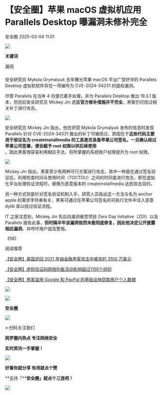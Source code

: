 #  【安全圈】苹果 macOS 虚拟机应用 Parallels Desktop 曝漏洞未修补完全   
 安全圈   2025-03-04 11:01  
  
![](https://mmbiz.qpic.cn/sz_mmbiz_png/aBHpjnrGylgOvEXHviaXu1fO2nLov9bZ055v7s8F6w1DD1I0bx2h3zaOx0Mibd5CngBwwj2nTeEbupw7xpBsx27Q/640?wx_fmt=other&from=appmsg&tp=webp&wxfrom=5&wx_lazy=1&wx_co=1 "")  
  
  
**关键词**  
  
  
  
漏洞  
  
#####   
  
安全研究员 Mykola Grymalyuk 去年曝光苹果 macOS 平台广受好评的 Parallels Desktop 虚拟机软件存在一项编号为 CVE-2024-34331 的提权漏洞。  
  
尽管 Parallels 在当年 4 月便已着手处理，并为 Parallels Desktop 推出 19.3.1 版本，但目前安全研究员 Mickey Jin 透露**官方修补措施并不完全**，黑客仍可绕过相关补丁进行攻击。  
  
![](https://mmbiz.qpic.cn/sz_mmbiz_png/aBHpjnrGylhMb7NWibsOia2SPicAWlhBJ25uBiat6GgiaEUHwZxYB1ful4XibKB2Vaic0bVncKYwg4726QnH1djVDjHSw/640?wx_fmt=png&from=appmsg "")  
  
安全研究员 Mickey Jin 指出，他在研究 Mykola Grymalyuk 发布的信息时发现 Parallels 针对 CVE-2024-34331 推出的补丁可被绕过，原因在于**这些代码主要用于验证名为 createinstallmedia 的工具是否具备苹果公司签名，一旦确认经过苹果公司签署，便会赋予 root 权限以供后续使用**  
。因此黑客很容易利用相应手法，将所掌握的系统账户权限提升为 root 权限。  
  
![](https://mmbiz.qpic.cn/sz_mmbiz_png/aBHpjnrGylhMb7NWibsOia2SPicAWlhBJ253VNbXQGh7hIBncvicic1wY4GuKUW4UpQ9xA0iaR4s8uycVhnLicLl2h6Wg/640?wx_fmt=png&from=appmsg "")  
  
Mickey Jin 指出，黑客至少有两种可行方案进行攻击。其中一种是在通过签名验证后，利用检查时间与使用时间（TOCTOU）之间的时间差进行攻击，即在虚拟化平台处理验证流程时，替换为恶意版本的 createinstallmedia 达到攻击目的。  
  
另一种方式则是针对签名验证机制入手，研究人员指出这一方法与名为 anchor apple 的需求字符串有关，黑客可通过在苹果公司签名的可执行文件中注入恶意 dylib 库以绕过验证流程。  
  
IT 之家注意到，Mickey Jin 先后向漏洞悬赏项目 Zero Day Initiative（ZDI）以及 Parallels 报告此事，**但时隔半年该漏洞依然未能彻底修复，因此他决定公开披露相应漏洞**，并呼吁用户提高警惕。  
  
  END    
  
  
阅读推荐  
  
  
[【安全圈】美国追回 2021 年铀金融黑客攻击中被盗的 3100 万美元](https://mp.weixin.qq.com/s?__biz=MzIzMzE4NDU1OQ==&mid=2652068238&idx=1&sn=f24cc0f9962f89f077b6f37fbbbb1e5f&scene=21#wechat_redirect)  
  
  
  
[【安全圈】虚假验证码网络钓鱼活动影响超过1150个组织](https://mp.weixin.qq.com/s?__biz=MzIzMzE4NDU1OQ==&mid=2652068238&idx=2&sn=c807685df25b8dd97cf78362316b2fbc&scene=21#wechat_redirect)  
  
  
  
[【安全圈】黑客滥用 Google 和 PayPal 的基础设施窃取用户个人数据](https://mp.weixin.qq.com/s?__biz=MzIzMzE4NDU1OQ==&mid=2652068238&idx=3&sn=fadc819d47b14f0f312ff3b09d675f9e&scene=21#wechat_redirect)  
  
  
  
  
![](https://mmbiz.qpic.cn/mmbiz_gif/aBHpjnrGylgeVsVlL5y1RPJfUdozNyCEft6M27yliapIdNjlcdMaZ4UR4XxnQprGlCg8NH2Hz5Oib5aPIOiaqUicDQ/640?wx_fmt=gif "")  
  
  
  
![](https://mmbiz.qpic.cn/mmbiz_png/aBHpjnrGylgeVsVlL5y1RPJfUdozNyCEDQIyPYpjfp0XDaaKjeaU6YdFae1iagIvFmFb4djeiahnUy2jBnxkMbaw/640?wx_fmt=png "")  
  
**安全圈**  
  
![](https://mmbiz.qpic.cn/mmbiz_gif/aBHpjnrGylgeVsVlL5y1RPJfUdozNyCEft6M27yliapIdNjlcdMaZ4UR4XxnQprGlCg8NH2Hz5Oib5aPIOiaqUicDQ/640?wx_fmt=gif "")  
  
  
←扫码关注我们  
  
**网罗圈内热点 专注网络安全**  
  
**实时资讯一手掌握！**  
  
  
![](https://mmbiz.qpic.cn/mmbiz_gif/aBHpjnrGylgeVsVlL5y1RPJfUdozNyCE3vpzhuku5s1qibibQjHnY68iciaIGB4zYw1Zbl05GQ3H4hadeLdBpQ9wEA/640?wx_fmt=gif "")  
  
**好看你就分享 有用就点个赞**  
  
**支持「****安全圈」就点个三连吧！**  
  
![](https://mmbiz.qpic.cn/mmbiz_gif/aBHpjnrGylgeVsVlL5y1RPJfUdozNyCE3vpzhuku5s1qibibQjHnY68iciaIGB4zYw1Zbl05GQ3H4hadeLdBpQ9wEA/640?wx_fmt=gif "")  
  
  
